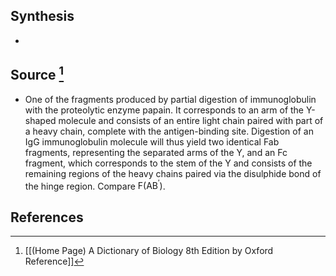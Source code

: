 ## Synthesis
- 
## Source [^1]
- One of the fragments produced by partial digestion of immunoglobulin with the proteolytic enzyme papain. It corresponds to an arm of the Y-shaped molecule and consists of an entire light chain paired with part of a heavy chain, complete with the antigen-binding site. Digestion of an IgG immunoglobulin molecule will thus yield two identical Fab fragments, representing the separated arms of the Y, and an Fc fragment, which corresponds to the stem of the Y and consists of the remaining regions of the heavy chains paired via the disulphide bond of the hinge region. Compare $\mathrm{F}\left(\mathrm{AB}^{\prime}\right)$.
## References

[^1]: [[(Home Page) A Dictionary of Biology 8th Edition by Oxford Reference]]